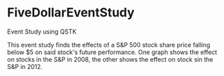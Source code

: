 # FiveDollarEventStudy
Event Study using QSTK 


This event study finds the effects of a S&P 500 stock share price falling below $5 on said stock's future performance. One graph shows the effect on stocks in the S&P in 2008, the other shows the effect on stock sin the S&P in 2012.
